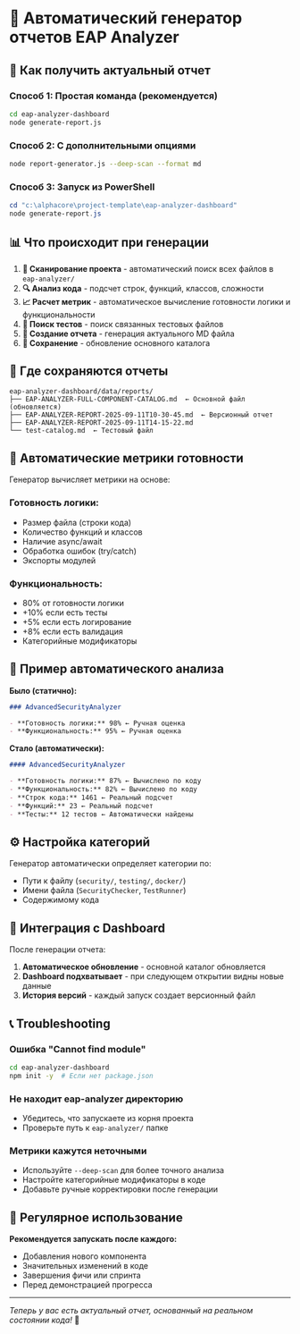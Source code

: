 # 🤖 Автоматический генератор отчетов EAP Analyzer

## 🚀 Как получить актуальный отчет

### Способ 1: Простая команда (рекомендуется)

```bash
cd eap-analyzer-dashboard
node generate-report.js
```

### Способ 2: С дополнительными опциями

```bash
node report-generator.js --deep-scan --format md
```

### Способ 3: Запуск из PowerShell

```powershell
cd "c:\alphacore\project-template\eap-analyzer-dashboard"
node generate-report.js
```

## 📊 Что происходит при генерации

1. **📂 Сканирование проекта** - автоматический поиск всех файлов в `eap-analyzer/`
2. **🔍 Анализ кода** - подсчет строк, функций, классов, сложности
3. **📈 Расчет метрик** - автоматическое вычисление готовности логики и функциональности
4. **🧪 Поиск тестов** - поиск связанных тестовых файлов
5. **📝 Создание отчета** - генерация актуального MD файла
6. **💾 Сохранение** - обновление основного каталога

## 📁 Где сохраняются отчеты

```
eap-analyzer-dashboard/data/reports/
├── EAP-ANALYZER-FULL-COMPONENT-CATALOG.md  ← Основной файл (обновляется)
├── EAP-ANALYZER-REPORT-2025-09-11T10-30-45.md  ← Версионный отчет
├── EAP-ANALYZER-REPORT-2025-09-11T14-15-22.md
└── test-catalog.md  ← Тестовый файл
```

## 🎯 Автоматические метрики готовности

Генератор вычисляет метрики на основе:

### Готовность логики:

- Размер файла (строки кода)
- Количество функций и классов
- Наличие async/await
- Обработка ошибок (try/catch)
- Экспорты модулей

### Функциональность:

- 80% от готовности логики
- +10% если есть тесты
- +5% если есть логирование
- +8% если есть валидация
- Категорийные модификаторы

## 📝 Пример автоматического анализа

**Было (статично):**

```markdown
### AdvancedSecurityAnalyzer

- **Готовность логики:** 98% ← Ручная оценка
- **Функциональность:** 95% ← Ручная оценка
```

**Стало (автоматически):**

```markdown
#### AdvancedSecurityAnalyzer

- **Готовность логики:** 87% ← Вычислено по коду
- **Функциональность:** 82% ← Вычислено по коду
- **Строк кода:** 1461 ← Реальный подсчет
- **Функций:** 23 ← Реальный подсчет
- **Тесты:** 12 тестов ← Автоматически найдены
```

## ⚙️ Настройка категорий

Генератор автоматически определяет категории по:

- Пути к файлу (`security/`, `testing/`, `docker/`)
- Имени файла (`SecurityChecker`, `TestRunner`)
- Содержимому кода

## 🔄 Интеграция с Dashboard

После генерации отчета:

1. **Автоматическое обновление** - основной каталог обновляется
2. **Dashboard подхватывает** - при следующем открытии видны новые данные
3. **История версий** - каждый запуск создает версионный файл

## 📞 Troubleshooting

### Ошибка "Cannot find module"

```bash
cd eap-analyzer-dashboard
npm init -y  # Если нет package.json
```

### Не находит eap-analyzer директорию

- Убедитесь, что запускаете из корня проекта
- Проверьте путь к `eap-analyzer/` папке

### Метрики кажутся неточными

- Используйте `--deep-scan` для более точного анализа
- Настройте категорийные модификаторы в коде
- Добавьте ручные корректировки после генерации

## 🎯 Регулярное использование

**Рекомендуется запускать после каждого:**

- Добавления нового компонента
- Значительных изменений в коде
- Завершения фичи или спринта
- Перед демонстрацией прогресса

---

_Теперь у вас есть актуальный отчет, основанный на реальном состоянии кода!_ 🎉
